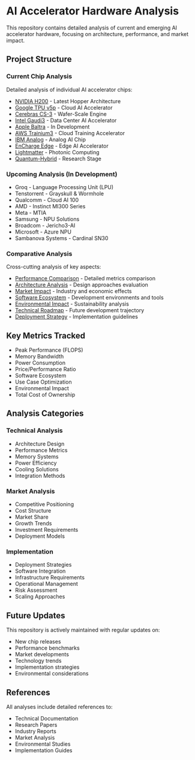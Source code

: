 # AI Accelerator Hardware Analysis

This repository contains detailed analysis of current and emerging AI accelerator hardware, focusing on architecture, performance, and market impact.

## Project Structure

### Current Chip Analysis
Detailed analysis of individual AI accelerator chips:
- [NVIDIA H200](chips/nvidia-h200.md) - Latest Hopper Architecture
- [Google TPU v5p](chips/google-tpu.md) - Cloud AI Accelerator
- [Cerebras CS-3](chips/cerebras-cs3.md) - Wafer-Scale Engine
- [Intel Gaudi3](chips/intel-gaudi3.md) - Data Center AI Accelerator
- [Apple Baltra](chips/apple-baltra.md) - In Development
- [AWS Trainium3](chips/aws-trainium.md) - Cloud Training Accelerator
- [IBM Analog](chips/ibm-analog.md) - Analog AI Chip
- [EnCharge Edge](chips/encharge-edge.md) - Edge AI Accelerator
- [Lightmatter](chips/lightmatter.md) - Photonic Computing
- [Quantum-Hybrid](chips/quantum-hybrid.md) - Research Stage

### Upcoming Analysis (In Development)
- Groq - Language Processing Unit (LPU)
- Tenstorrent - Grayskull & Wormhole
- Qualcomm - Cloud AI 100
- AMD - Instinct MI300 Series
- Meta - MTIA
- Samsung - NPU Solutions
- Broadcom - Jericho3-AI
- Microsoft - Azure NPU
- Sambanova Systems - Cardinal SN30

### Comparative Analysis
Cross-cutting analysis of key aspects:
- [Performance Comparison](analysis/performance-comparison.md) - Detailed metrics comparison
- [Architecture Analysis](analysis/architecture-analysis.md) - Design approaches evaluation
- [Market Impact](analysis/market-impact.md) - Industry and economic effects
- [Software Ecosystem](analysis/software-ecosystem.md) - Development environments and tools
- [Environmental Impact](analysis/environmental-impact.md) - Sustainability analysis
- [Technical Roadmap](analysis/technical-roadmap.md) - Future development trajectory
- [Deployment Strategy](analysis/deployment-strategy.md) - Implementation guidelines

## Key Metrics Tracked
- Peak Performance (FLOPS)
- Memory Bandwidth
- Power Consumption
- Price/Performance Ratio
- Software Ecosystem
- Use Case Optimization
- Environmental Impact
- Total Cost of Ownership

## Analysis Categories

### Technical Analysis
- Architecture Design
- Performance Metrics
- Memory Systems
- Power Efficiency
- Cooling Solutions
- Integration Methods

### Market Analysis
- Competitive Positioning
- Cost Structure
- Market Share
- Growth Trends
- Investment Requirements
- Deployment Models

### Implementation
- Deployment Strategies
- Software Integration
- Infrastructure Requirements
- Operational Management
- Risk Assessment
- Scaling Approaches

## Future Updates
This repository is actively maintained with regular updates on:
- New chip releases
- Performance benchmarks
- Market developments
- Technology trends
- Implementation strategies
- Environmental considerations

## References
All analyses include detailed references to:
- Technical Documentation
- Research Papers
- Industry Reports
- Market Analysis
- Environmental Studies
- Implementation Guides

